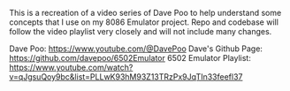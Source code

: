 This is a recreation of a video series of Dave Poo to help understand some concepts that I use on my 8086 Emulator project. Repo and codebase will follow the video playlist very closely and will not include many changes. 

Dave Poo: https://www.youtube.com/@DavePoo
Dave's Github Page: https://github.com/davepoo/6502Emulator
6502 Emulator Playlist: https://www.youtube.com/watch?v=qJgsuQoy9bc&list=PLLwK93hM93Z13TRzPx9JqTIn33feefl37
